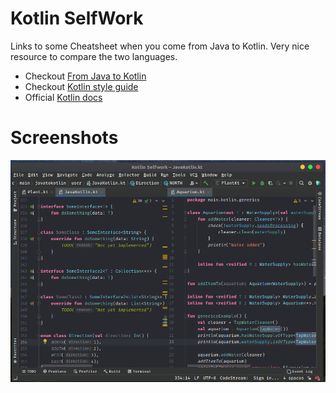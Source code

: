 # Kotlin SelfWork

Links to some Cheatsheet when you come from Java to Kotlin. Very nice resource to compare the two languages.

- Checkout [From Java to Kotlin](https://fabiomsr.github.io/from-java-to-kotlin/)
- Checkout [Kotlin style guide](https://developer.android.com/kotlin/style-guide)
- Official [Kotlin docs](https://kotlinlang.org/docs/home.html)

# Screenshots
![Image](src/main/screenshots/Screenshot%20from%202021-07-30%2015-05-12.png "Display Image")
